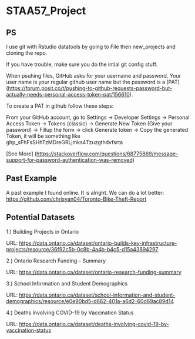 # STAA57_Project

## PS

I use git with Rstudio datatools by going to File then new_projects and cloning 
the repo.

If you have trouble, make sure you do the intial git config stuff.

When psuhing files, GitHub asks for your username and password. Your user name 
is your regular github user name but the password is a [PAT] (https://forum.posit.co/t/pushing-to-github-requests-password-but-actually-needs-personal-access-token-pat/156610). 

To create a PAT in github follow these steps:

From your GitHub account, go to Settings → Developer Settings → 
Personal Access Token → Tokens (classic) → 
Generate New Token (Give your password) → Fillup the form → click Generate token 
→ Copy the generated Token, it will be something like 
ghp_sFhFsSHhTzMDreGRLjmks4Tzuzgthdvfsrta

[See More] (https://stackoverflow.com/questions/68775869/message-support-for-password-authentication-was-removed)



## Past Example

A past example I found online. It is alright. We can do a lot better:
https://github.com/chrisyan04/Toronto-Bike-Theft-Report

## Potential Datasets


1.) Building Projects in Ontario

URL: https://data.ontario.ca/dataset/ontario-builds-key-infrastructure-projects/resource/36f92c5b-0c8b-4a4b-b4c5-d15a43894297

2.) Ontario Research Funding – Summary

URL: https://data.ontario.ca/dataset/ontario-research-funding-summary

3.) School Information and Student Demographics

URL: https://data.ontario.ca/dataset/school-information-and-student-demographics/resource/e0e90bd5-d662-401a-a6d2-60d69ac89d14

4.) Deaths Involving COVID-19 by Vaccination Status

URL: https://data.ontario.ca/dataset/deaths-involving-covid-19-by-vaccination-status


